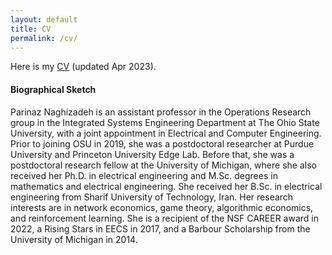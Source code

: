 ```yaml
---
layout: default
title: CV
permalink: /cv/
---
```


Here is my <a href="/CV_Parinaz_Naghizadeh.pdf">CV</a> (updated Apr 2023). 

 

<h4> Biographical Sketch 
</h4>

<p>Parinaz Naghizadeh is an assistant professor in the Operations Research group in the Integrated Systems Engineering Department at The Ohio State University, with a joint appointment in Electrical and Computer Engineering. Prior to joining OSU in 2019, she was a postdoctoral researcher at Purdue University and Princeton University Edge Lab. Before that, she was a postdoctoral research fellow at the University of Michigan, where she also received her Ph.D. in electrical engineering and M.Sc. degrees in mathematics and electrical engineering. She received her B.Sc. in electrical engineering from Sharif University of Technology, Iran. Her research interests are in network economics, game theory, algorithmic economics, and reinforcement learning. She is a recipient of the NSF CAREER award in 2022, a Rising Stars in EECS in 2017, and a Barbour Scholarship from the University of Michigan in 2014.</p>

